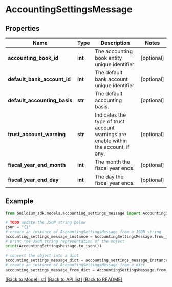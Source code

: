 # AccountingSettingsMessage


## Properties

Name | Type | Description | Notes
------------ | ------------- | ------------- | -------------
**accounting_book_id** | **int** | The accounting book entity unique identifier. | [optional] 
**default_bank_account_id** | **int** | The default bank account unique identifier. | [optional] 
**default_accounting_basis** | **str** | The default accounting basis. | [optional] 
**trust_account_warning** | **str** | Indicates the type of trust account warnings are enable within the account, if any. | [optional] 
**fiscal_year_end_month** | **int** | The month the fiscal year ends. | [optional] 
**fiscal_year_end_day** | **int** | The day the fiscal year ends. | [optional] 

## Example

```python
from buildium_sdk.models.accounting_settings_message import AccountingSettingsMessage

# TODO update the JSON string below
json = "{}"
# create an instance of AccountingSettingsMessage from a JSON string
accounting_settings_message_instance = AccountingSettingsMessage.from_json(json)
# print the JSON string representation of the object
print(AccountingSettingsMessage.to_json())

# convert the object into a dict
accounting_settings_message_dict = accounting_settings_message_instance.to_dict()
# create an instance of AccountingSettingsMessage from a dict
accounting_settings_message_from_dict = AccountingSettingsMessage.from_dict(accounting_settings_message_dict)
```
[[Back to Model list]](../README.md#documentation-for-models) [[Back to API list]](../README.md#documentation-for-api-endpoints) [[Back to README]](../README.md)



